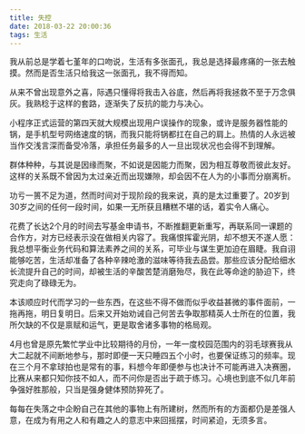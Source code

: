 ```yaml
---
title: 失控
date: 2018-03-22 20:00:36
tags: 生活
---
```


我从前总是学着七堇年的口吻说，生活有多张面孔，我总是选择最疼痛的一张去触摸。然而是否生活只给我这一张面孔，我不得而知。

从来不曾出现意外之喜，际遇只懂得将我击入谷底，然后再将我拯救不至于万念俱灰。我熟稔于这样的套路，逐渐失了反抗的能力与决心。

<!--more-->

小程序正式运营的第四天就大规模出现用户误操作的现象，或许是服务器性能的锅，是手机型号网络速度的锅，而我只能将锅都扛在自己的肩上。热情的人永远被当作交浅言深而备受冷落，承担任务最多的人一旦出现状况也会得不到理解。

群体种种，与其说是因缘而聚，不如说是因能力而聚，因为相互尊敬而彼此友好。这样的关系既不曾因为太过亲近而出现嫌隙，却会因不在人为的小事而分崩离析。

功亏一篑不足为道，然而时间对于现阶段的我来说，真的是太过重要了。20岁到30岁之间的任何一段时间，如果一无所获且糟糕不堪的话，着实令人痛心。

花费了长达2个月的时间去写基金申请书，不断推翻更新重写，再联系同一课题的合作方，对方已经表示没在做相关内容了。我痛恨挥霍光阴，却不想天不遂人愿：我总想平衡业务代码和算法素养之间的关系，可毕业与谋生更加迫在眉睫。我自诩能够吃苦，生活却准备了各种辛辣呛激的滋味等待我去品尝。那些应该分配给细水长流提升自己的时间，却被生活的辛酸苦楚消磨殆尽，我在此等命途的胁迫下，终究走向了碌碌无为。

本该顺应时代而学习的一些东西，在这些不得不做而似乎收益甚微的事件面前，一拖再拖，明日复明日。后来又开始劝诫自己何苦去争取那精英人士所在的位置，我所欠缺的不仅是禀赋和运气，更是取舍诸多事物的格局观。

4月也曾是原先繁忙学业中比较期待的月份，一年一度校园范围内的羽毛球赛我从大二起就不间断地参与，那时即便一天只睡四五个小时，也要保证练习的频率。现在三个月不拿球拍也是常有的事，料想今年即便参与也决计不可能再进入决赛圈，比赛从来都只知你技不如人，而不问你是否出于疏于练习。心境也到底不似几年前争强好胜那般，只当是强身健体预防猝死了。

每每在失落之中企盼自己在其他的事物上有所建树，然而所有的方面都仍是差强人意，在成为有用之人和有趣之人的意志中来回摇摆，时间紧迫，无须多言。

